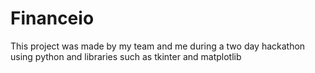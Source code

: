 # Financeio
This project was made by my team and me during a two day hackathon using python and libraries such as tkinter and matplotlib


